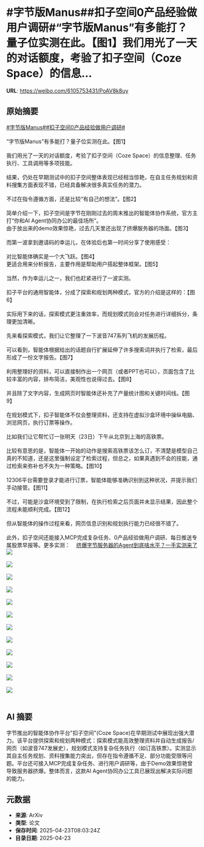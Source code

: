 # #字节版Manus##扣子空间0产品经验做用户调研#“字节版Manus”有多能打？量子位实测在此。【图1】我们用光了一天的对话额度，考验了扣子空间（Coze Space）的信息...

**URL**: https://weibo.com/6105753431/PoAV8k8uy

## 原始摘要

<a href="https://m.weibo.cn/search?containerid=231522type%3D1%26t%3D10%26q%3D%23%E5%AD%97%E8%8A%82%E7%89%88Manus%23&amp;extparam=%23%E5%AD%97%E8%8A%82%E7%89%88Manus%23" data-hide=""><span class="surl-text">#字节版Manus#</span></a><a href="https://m.weibo.cn/search?containerid=231522type%3D1%26t%3D10%26q%3D%23%E6%89%A3%E5%AD%90%E7%A9%BA%E9%97%B40%E4%BA%A7%E5%93%81%E7%BB%8F%E9%AA%8C%E5%81%9A%E7%94%A8%E6%88%B7%E8%B0%83%E7%A0%94%23&amp;extparam=%23%E6%89%A3%E5%AD%90%E7%A9%BA%E9%97%B40%E4%BA%A7%E5%93%81%E7%BB%8F%E9%AA%8C%E5%81%9A%E7%94%A8%E6%88%B7%E8%B0%83%E7%A0%94%23" data-hide=""><span class="surl-text">#扣子空间0产品经验做用户调研#</span></a><br><br>“字节版Manus”有多能打？量子位实测在此。【图1】<br><br>我们用光了一天的对话额度，考验了扣子空间（Coze Space）的信息整理、任务执行、工具调用等多项技能。<br><br>结果，仍处在早期测试中的扣子空间整体表现已经相当惊艳，在自主任务规划和资料搜集方面表现不错，已经具备解决很多真实任务的潜力。<br><br>不过在指令遵循方面，还是比较“有自己的想法”。【图2】<br><br>简单介绍一下，扣子空间是字节在刚刚过去的周末推出的智能体协作系统，官方主打“你和AI Agent协同办公的最佳场所”。<br>由于放出来的demo效果惊艳，过去几天里还出现了挤爆服务器的场面。【图3】<br><br>而第一波拿到邀请码的幸运儿，在体验后也第一时间分享了使用感受：<br><br>对比智能体确实是一个大飞跃。【图4】<br>更适合用来分析报告，主要作用是帮助用户搭起整体框架。【图5】<br><br>当然，作为幸运儿之一，我们也赶紧进行了一波实测。<br><br>扣子平台的通用智能体，分成了探索和规划两种模式，官方的介绍是这样的：【图6】<br><br>实际用下来的话，探索模式更注重效率，而规划模式则会对任务进行详细拆分，条理更加清晰。<br><br>先来看探索模式，我们让它整理了一下波音747系列飞机的发展历程。<br><br>可以看到，智能体根据给出的话题自行扩展延伸了许多搜索词并执行了检索，最后形成了一份文字报告。【图7】<br><br>利用整理好的资料，可以直接制作出一个网页（或者PPT也可以），页面包含了比较丰富的内容，排布简洁，美观性也说得过去。【图8】<br><br>并且除了文字内容，生成网页时智能体还补充了产量统计图和关键时间线。【图9】<br><br>在规划模式下，扣子智能体不仅会整理资料，还支持在虚拟沙盒环境中操纵电脑、浏览网页，执行订票等操作。<br><br>比如我们让它帮忙订一张明天（23日）下午从北京到上海的高铁票。<br><br>比较有意思的是，智能体一开始的动作是搜索高铁票该怎么订，不清楚是模型自己真的不知道，还是这里强制设定了检索过程，但总之，如果真遇到不会的技能，通过检索来弥补也不失为一种策略。【图10】<br><br>12306平台需要登录才能进行订票，智能体能够准确识别到这种状况，并提示我们手动接管。【图11】<br><br>不过，可能是沙盒环境受到了限制，在执行检索之后页面并未显示结果，因此整个流程未能顺利完成。【图12】<br><br>但从智能体的操作过程来看，网页信息识别和规划执行能力已经很不错了。<br><br>此外，扣子空间还能接入MCP完成复杂任务、0产品经验做用户调研、每日推送专属股票早报等。更多实测：<a href="https://weibo.cn/sinaurl?u=https%3A%2F%2Fmp.weixin.qq.com%2Fs%2Fh8aCHkE0BZ3q07AWSyr6mg" data-hide=""><span class="url-icon"><img style="width: 1rem;height: 1rem" src="https://h5.sinaimg.cn/upload/2015/09/25/3/timeline_card_small_web_default.png" referrerpolicy="no-referrer"></span><span class="surl-text">挤爆字节服务器的Agent到底啥水平？一手实测来了</span></a><img style="" src="https://tvax1.sinaimg.cn/large/006Fd7o3gy1i0qqb0j1bag31680lgkjo.gif" referrerpolicy="no-referrer"><br><br><img style="" src="https://tvax4.sinaimg.cn/large/006Fd7o3gy1i0qqbax08sj30lk05omyc.jpg" referrerpolicy="no-referrer"><br><br><img style="" src="https://tvax1.sinaimg.cn/large/006Fd7o3gy1i0qqboyzv4j30vk0a240i.jpg" referrerpolicy="no-referrer"><br><br><img style="" src="https://tvax3.sinaimg.cn/large/006Fd7o3gy1i0qqc0mp5vj30tk08cgnd.jpg" referrerpolicy="no-referrer"><br><br><img style="" src="https://tvax4.sinaimg.cn/large/006Fd7o3gy1i0qqccrm3fj30to0alju0.jpg" referrerpolicy="no-referrer"><br><br><img style="" src="https://tvax1.sinaimg.cn/large/006Fd7o3gy1i0qqcqaebyj30h2066myb.jpg" referrerpolicy="no-referrer"><br><br><img style="" src="https://tvax1.sinaimg.cn/large/006Fd7o3gy1i0qqd8afsqj30zk0kmk2c.jpg" referrerpolicy="no-referrer"><br><br><img style="" src="https://tvax1.sinaimg.cn/large/006Fd7o3gy1i0qqdgdtlej30zk0l6thh.jpg" referrerpolicy="no-referrer"><br><br><img style="" src="https://tvax1.sinaimg.cn/large/006Fd7o3gy1i0qqdp0vpzj30zk0eiwho.jpg" referrerpolicy="no-referrer"><br><br><img style="" src="https://tvax4.sinaimg.cn/large/006Fd7o3gy1i0qqeaj2nnj30zk0k6k2c.jpg" referrerpolicy="no-referrer"><br><br><img style="" src="https://tvax2.sinaimg.cn/large/006Fd7o3gy1i0qqenkifmj30zk0kxk1x.jpg" referrerpolicy="no-referrer"><br><br><img style="" src="https://tvax1.sinaimg.cn/large/006Fd7o3gy1i0qqewio3sj30zk0inwl8.jpg" referrerpolicy="no-referrer"><br><br>

## AI 摘要

字节推出的智能体协作平台"扣子空间"(Coze Space)在早期测试中展现出强大潜力。该平台提供探索和规划两种模式：探索模式能高效整理资料并自动生成报告/网页（如波音747发展史），规划模式支持复杂任务执行（如订高铁票）。实测显示其自主任务规划、资料搜集能力突出，但存在指令遵循不足、部分功能受限等问题。平台还可接入MCP完成复杂任务、进行用户调研等，由于Demo效果惊艳曾导致服务器挤爆。整体而言，这款AI Agent协同办公工具已展现出解决实际问题的能力。

## 元数据

- **来源**: ArXiv
- **类型**: 论文
- **保存时间**: 2025-04-23T08:03:24Z
- **目录日期**: 2025-04-23
